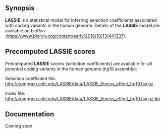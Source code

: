 ## Synopsis
**LASSIE** is a statistical model for inferring selection coefficients associated with coding variants in the human genome. Details of the **LASSIE** model are available on bioRxiv (https://www.biorxiv.org/content/early/2018/10/13/441337).

## Precomputed **LASSIE** scores

Precomputed **LASSIE** scores (selection coefficients) are available for all potential coding variants in the human genome (hg19 assembly):

Selection coefficient file: http://compgen.cshl.edu/LASSIE/data/LASSIE_fitness_effect_hg19.tsv.gz

Index file: http://compgen.cshl.edu/LASSIE/data/LASSIE_fitness_effect_hg19.tsv.gz.tbi

## Documentation 

Coming soon
